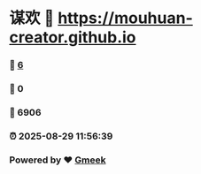 # 谋欢 :link: https://mouhuan-creator.github.io 
### :page_facing_up: [6](https://mouhuan-creator.github.io/tag.html) 
### :speech_balloon: 0 
### :hibiscus: 6906 
### :alarm_clock: 2025-08-29 11:56:39 
### Powered by :heart: [Gmeek](https://github.com/Meekdai/Gmeek)

